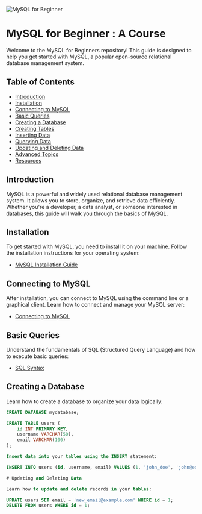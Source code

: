 ![MySQL for Beginner](./images/thumbnail.png)

# MySQL for Beginner : A Course
Welcome to the MySQL for Beginners repository! This guide is designed to help you get started with MySQL, a popular open-source relational database management system.

## Table of Contents
- [Introduction](#introduction)
- [Installation](#installation)
- [Connecting to MySQL](#connecting-to-mysql)
- [Basic Queries](#basic-queries)
- [Creating a Database](#creating-a-database)
- [Creating Tables](#creating-tables)
- [Inserting Data](#inserting-data)
- [Querying Data](#querying-data)
- [Updating and Deleting Data](#updating-and-deleting-data)
- [Advanced Topics](#advanced-topics)
- [Resources](#resources)

## Introduction

MySQL is a powerful and widely used relational database management system. It allows you to store, organize, and retrieve data efficiently. Whether you're a developer, a data analyst, or someone interested in databases, this guide will walk you through the basics of MySQL.

## Installation

To get started with MySQL, you need to install it on your machine. Follow the installation instructions for your operating system:
- [MySQL Installation Guide](https://dev.mysql.com/doc/mysql-installation-excerpt/8.0/en/)

## Connecting to MySQL

After installation, you can connect to MySQL using the command line or a graphical client. Learn how to connect and manage your MySQL server:
- [Connecting to MySQL](https://dev.mysql.com/doc/mysql-getting-started/en/)

## Basic Queries

Understand the fundamentals of SQL (Structured Query Language) and how to execute basic queries:
- [SQL Syntax](https://dev.mysql.com/doc/refman/8.0/en/sql-syntax.html)

## Creating a Database

Learn how to create a database to organize your data logically:
```sql
CREATE DATABASE mydatabase;

CREATE TABLE users (
    id INT PRIMARY KEY,
    username VARCHAR(50),
    email VARCHAR(100)
);

Insert data into your tables using the INSERT statement:

INSERT INTO users (id, username, email) VALUES (1, 'john_doe', 'john@example.com');

# Updating and Deleting Data

Learn how to update and delete records in your tables:

UPDATE users SET email = 'new_email@example.com' WHERE id = 1;
DELETE FROM users WHERE id = 1;
